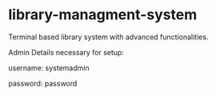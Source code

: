 # library-managment-system
Terminal based library system with advanced functionalities.

Admin Details necessary for setup:

username: systemadmin

password: password
